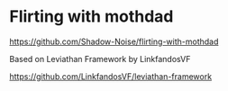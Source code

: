 # Flirting with mothdad

https://github.com/Shadow-Noise/flirting-with-mothdad

Based on Leviathan Framework by LinkfandosVF

https://github.com/LinkfandosVF/leviathan-framework 
